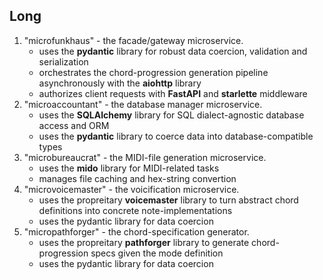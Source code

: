 <!-- --- -->
## Long
1. "microfunkhaus" - the facade/gateway microservice.
    - uses the **pydantic** library for robust data coercion, validation and serialization
    - orchestrates the chord-progression generation pipeline asynchronously with the **aiohttp** library
    - authorizes client requests with **FastAPI** and **starlette** middleware
2. "microaccountant" - the database manager microservice.
    - uses the **SQLAlchemy** library for SQL dialect-agnostic database access and ORM
    - uses the **pydantic** library to coerce data into database-compatible types
3. "microbureaucrat" - the MIDI-file generation microservice.
    - uses the **mido** library for MIDI-related tasks
    - manages file caching and hex-string convertion
4. "microvoicemaster" - the voicification microservice.
    - uses the propreitary **voicemaster** library to turn abstract chord definitions into concrete note-implementations
    - uses the pydantic library for data coercion
5. "micropathforger" - the chord-specification generator.
    - uses the propreitary **pathforger** library to generate chord-progression specs given the mode definition
    - uses the pydantic library for data coercion
